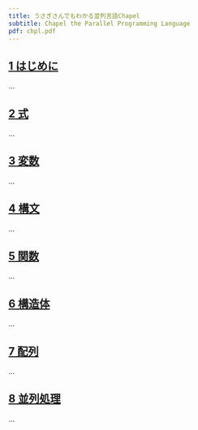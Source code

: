 ```yaml
---
title: うさぎさんでもわかる並列言語Chapel
subtitle: Chapel the Parallel Programming Language
pdf: chpl.pdf
---
```

## [1 はじめに](https://zenn.dev/nextzlog/articles/chpl-chapter1)

...
## [2 式](https://zenn.dev/nextzlog/articles/chpl-chapter2)

...
## [3 変数](https://zenn.dev/nextzlog/articles/chpl-chapter3)

...
## [4 構文](https://zenn.dev/nextzlog/articles/chpl-chapter4)

...
## [5 関数](https://zenn.dev/nextzlog/articles/chpl-chapter5)

...
## [6 構造体](https://zenn.dev/nextzlog/articles/chpl-chapter6)

...
## [7 配列](https://zenn.dev/nextzlog/articles/chpl-chapter7)

...
## [8 並列処理](https://zenn.dev/nextzlog/articles/chpl-chapter8)

...
